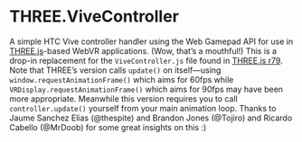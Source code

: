 # THREE.ViveController

A simple HTC Vive controller handler using the Web Gamepad API for use in [THREE.js](https://github.com/mrdoob/three.js/)-based WebVR applications. (Wow, that’s a mouthful!) This is a drop-in replacement for the `ViveController.js` file found in [THREE.js r79](https://github.com/mrdoob/three.js/blob/dev/examples/js/ViveController.js). Note that THREE’s version calls `update()` on itself—using `window.requestAnimationFrame()` which aims for 60fps while `VRDisplay.requestAnimationFrame()` which aims for 90fps may have been more appropriate. Meanwhile this version requires you to call `controller.update()` yourself from your main animation loop. Thanks to Jaume Sanchez Elias (@thespite) and Brandon Jones (@Tojiro) and Ricardo Cabello (@MrDoob) for some great insights on this :)
  
